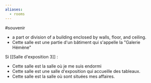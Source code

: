 ```yaml
---
aliases:
  - rooms
---
```


#souvenir
- a part or division of a building enclosed by walls, floor, and ceiling.
- Cette salle est une partie d'un bâtiment qui s'appelle la "Galerie Hémène"

Si [[Salle d'exposition 3]] : 
- Cette salle est la salle où je me suis endormi
- Cette salle est une salle d'exposition qui accueille des tableaux.
- Cette salle est la salle où sont situées mes affaires.

